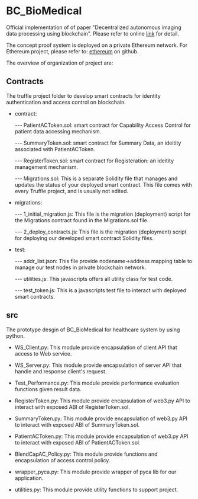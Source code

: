 # BC_BioMedical
Official implementation of of paper "Decentralized autonomous imaging data processing using blockchain".
Please refer to online [link](https://www.spiedigitallibrary.org/conference-proceedings-of-spie/10871/108710U/Decentralized-autonomous-imaging-data-processing-using-blockchain/10.1117/12.2513243.short?SSO=1) for detail.

The concept proof system is deployed on a private Ethereum network. For Ethereum project, please refer to: [ethereum](https://github.com/ethereum) on github.

The overview of organization of project are:

## Contracts
The truffle project folder to develop smart contracts for identity authentication and access control on blockchain.

* contract:

	--- PatientACToken.sol: smart contract for Capability Access Control for patient data accessing mechanism.

	--- SummaryToken.sol: smart contract for Summary Data, an ideitity associated with PatientACToken.

	--- RegisterToken.sol: smart contract for Registeration: an ideitity management mechanism.
	
	--- Migrations.sol: This is a separate Solidity file that manages and updates the status of your deployed smart contract. This file comes with every Truffle project, and is usually not edited.
	
* migrations:

	--- 1_initial_migration.js: This file is the migration (deployment) script for the Migrations contract found in the Migrations.sol file.
	
	--- 2_deploy_contracts.js: This file is the migration (deployment) script for deploying our developed smart contract Solidity files.
	
* test:

	--- addr_list.json: This file provide nodename->address mapping table to manage our test nodes in private blockchain network.
	
	--- utilities.js: This javascripts offers all utility class for test code.
	
	--- test_token.js: This is a javascripts test file to interact with deployed smart contracts.
	
## src
The prototype desgin of BC_BioMedical for healthcare system by using python. 

* WS_Client.py: This module provide encapsulation of client API that access to Web service.

* WS_Server.py: This module provide encapsulation of server API that handle and response client's request.

* Test_Performance.py: This module provide performance evaluation functions given result data.

* RegisterToken.py: This module provide encapsulation of web3.py API to interact with exposed ABI of RegisterToken.sol.

* SummaryToken.py: This module provide encapsulation of web3.py API to interact with exposed ABI of SummaryToken.sol.

* PatientACToken.py: This module provide encapsulation of web3.py API to interact with exposed ABI of PatientACToken.sol.

* BlendCapAC_Policy.py: This module provide functions and encapsulation of access control policy.

* wrapper_pyca.py: This module provide wrapper of pyca lib for our application.

* utilities.py: This module provide utility functions to support project.